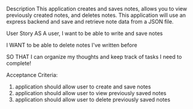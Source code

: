 Description
This application creates and saves notes, allows you to view previously created notes, and deletes notes. This application will use an express backend and save and retrieve note data from a JSON file.

User Story
AS A user, I want to be able to write and save notes

I WANT to be able to delete notes I've written before

SO THAT I can organize my thoughts and keep track of tasks I need to complete!

Acceptance Criteria:
1. application should allow user to create and save notes
2. application should allow user to view previously saved notes
3. application should allow user to delete previously saved notes
